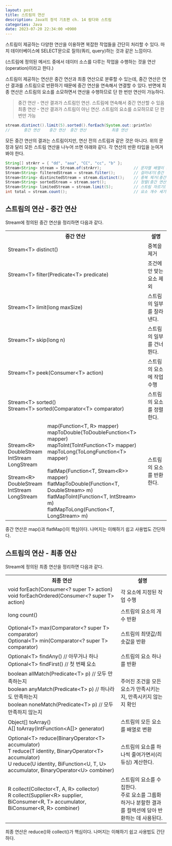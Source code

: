 ```yaml
---
layout: post
title: 스트림의 연산
description: Java의 정석 기초편 ch. 14 람다와 스트림
categories: Java
date: 2023-07-20 22:34:00 +0900
---
```

스트림이 제공하는 다양한 연산을 이용하면 복잡한 작업들을 간단히 처리할 수 있다. 마치 데이터베이스에 SELECT문으로 질의(쿼리, query)하는 것과 같은 느낌이다.

(스트림에 정의된 메서드 중에서 데이터 소스를 다루는 작업을 수행하는 것을 연산(operation)이라고 한다.)

스트림이 제공하는 연산은 중간 연산과 최종 연산으로 분류할 수 있는데, 중간 연산은 연산 결과를 스트림으로 반환하기 때문에 중간 연산을 연속해서 연결할 수 있다. 반면에 최종 연산은 스트림의 요소를 소모하면서 연산을 수행하므로 단 한 번만 연산이 가능하다.

> 중간 연산 - 연산 결과가 스트림인 연산. 스트림에 연속해서 중간 연산할 수 있음
> 최종 연산 - 연산 결과가 스트림이 아닌 연산. 스트림의 요소를 소모하므로 단 한 번만 가능

```java
stream.distinct().limit(5).sorted().forEach(System.out::println)
//      중간 연산    중간 연산  중간 연산           최종 연산
```

모든 중간 연산의 결과는 스트림이지만, 연산 전의 스트림과 같은 것은 아니다. 위의 문장과 달리 모든 스트림 연산을 나누어 쓰면 아래와 같다. 각 연산의 반환 타입을 눈여겨 봐야 한다.

```java
String[] strArr = { "dd", "aaa", "CC", "cc", "b" };
Stream<String> stream = Stream.of(strArr);              // 문자열 배열이 소스인 스트림
Stream<String> filteredStream = stream.filter();        // 걸러내기(중간 연산)
Stream<String> distinctedStream = stream.distinct();    // 중복 제거(중간 연산)
Stream<String> sortedStream = stream.sort();            // 정렬(중간 연산)
Stream<String> limitedStream = stream.limit(5);         // 스트림 자르기(중간 연산)
int total = stream.count();                             // 요소 개수 세기(최종 연산)
```


## 스트림의 연산 - 중간 연산

Stream에 정의된 중간 연산을 정리하면 다음과 같다.

<table>
    <tr>
        <th colspan="2">중간 연산</th>
        <th>설명</th>
    </tr>
    <tr>
        <td colspan="2">Stream&#60;T&#62; distinct()</td>
        <td>중복을 제거</td>
    </tr>
    <tr>
        <td colspan="2">Stream&#60;T&#62; filter(Predicate&#60;T&#62; predicate)</td>
        <td>조건에 안 맞는 요소 제외</td>
    </tr>
    <tr>
        <td colspan="2">Stream&#60;T&#62; limit(long maxSize)</td>
        <td>스트림의 일부를 잘라낸다.</td>
    </tr>
    <tr>
        <td colspan="2">Stream&#60;T&#62; skip(long n)</td>
        <td>스트림의 일부를 건너뛴다.</td>
    </tr>
    <tr>
        <td colspan="2">Stream&#60;T&#62; peek(Consumer&#60;T&#62; action)</td>
        <td>스트림의 요소에 작업 수행</td>
    </tr>
    <tr>
        <td colspan="2">Stream&#60;T&#62; sorted()<br>Stream&#60;T&#62; sorted(Comparator&#60;T&#62; comparator)</td>
        <td>스트림의 요소를 정렬한다.</td>
    </tr>
    <tr>
        <td>Stream&#60;R&#62;<br>DoubleStream<br>IntStream<br>LongStream<br><br>Stream&#60;R&#62;<br>DoubleStream<br>IntStream<br>LongStream</td>
        <td>map(Function&#60;T, R&#62; mapper)<br>mapToDouble(ToDoubleFunction&#60;T&#62; mapper)<br>mapToInt(ToIntFunction&#60;T&#62; mapper)<br>mapToLong(ToLongFunction&#60;T&#62; mapper)<br><br>flatMap(Function&#60;T, Stream&#60;R&#62;&#62; mapper)<br>flatMapToDouble(Function&#60;T, DoubleStream&#62; m)<br>flatMapToInt(Function&#60;T, IntStream&#62; m)<br>flatMapToLong(Function&#60;T, LongStream&#62; m)</td>
        <td>스트림의 요소를 반환한다.</td>
    </tr>
</table>

중간 연산은 map()과 flatMap()이 핵심이다. 나머지는 이해하기 쉽고 사용법도 간단하다.


## 스트림의 연산 - 최종 연산

Stream에 정의된 최종 연산을 정리하면 다음과 같다.

<table>
    <tr>
        <th>최종 연산</th>
        <th>설명</th>
    </tr>
    <tr>
        <td>void forEach(Consumer&#60;? super T&#62; action)<br>void forEachOrdered(Consumer&#60;? super T&#62; action)</td>
        <td>각 요소에 지정된 작업 수행</td>
    </tr>
    <tr>
        <td>long count()</td>
        <td>스트림의 요소의 개수 반환</td>
    </tr>
    <tr>
        <td>Optional&#60;T&#62; max(Comparator&#60;? super T&#62; comparator)<br>Optional&#60;T&#62; min(Comparator&#60;? super T&#62; comparator)</td>
        <td>스트림의 최댓값/최솟값을 반환</td>
    </tr>
    <tr>
        <td>Optional&#60;T&#62; findAny()   // 아무거나 하나<br>Optional&#60;T&#62; findFirst() // 첫 번째 요소</td>
        <td>스트림의 요소 하나를 반환</td>
    </tr>
    <tr>
        <td>boolean allMatch(Predicate&#60;T&#62; p)    // 모두 만족하는지<br>boolean anyMatch(Predicate&#60;T&#62; p)  // 하나라도 만족하는지<br>boolean noneMatch(Predicate&#60;T&#62; p) // 모두 만족하지 않는지</td>
        <td>주어진 조건을 모든 요소가 만족시키는지, 만족시키지 않는지 확인</td>
    </tr>
    <tr>
        <td>Object[] toArray()<br>A[] toArray(IntFunction&#60;A[]&#62; generator)</td>
        <td>스트림의 모든 요소를 배열로 변환</td>
    </tr>
    <tr>
        <td>Optional&#60;T&#62; reduce(BinaryOperator&#60;T&#62; accumulator)<br>T reduce(T identity, BinaryOperator&#60;T&#62; accumulator)<br>U reduce(U identity, BiFunction&#60;U, T, U&#62; accumulator, BinaryOperator&#60;U&#62; combiner)</td>
        <td>스트림의 요소를 하나씩 줄여가면서(리듀싱) 계산한다.</td>
    </tr>
    <tr>
        <td>R collect(Collector&#60;T, A, R&#62; collector)<br>R collect(Supplier&#60;R&#62; supplier, BiConsumer&#60;R, T&#62; accumulator, BiConsumer&#60;R, R&#62; combiner)</td>
        <td>스트림의 요소를 수집한다.<br>주로 요소를 그룹화하거나 분할한 결과를 컬렉션에 담아 반환하는 데 사용된다.</td>
    </tr>
</table>

최종 연산은 reduce()와 collect()가 핵심이다. 나머지는 이해하기 쉽고 사용법도 간단하다.